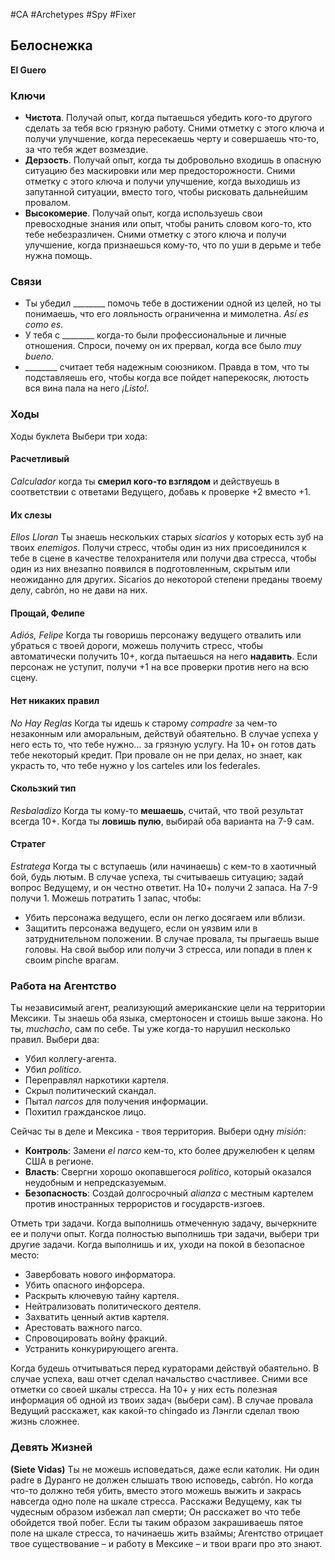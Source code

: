 #CA #Archetypes #Spy #Fixer 

## Белоснежка
**El Guero**

### Ключи

-  **Чистота**. Получай опыт, когда пытаешься убедить кого-то другого сделать за тебя всю грязную работу. Сними отметку с этого ключа и получи улучшение, когда пересекаешь черту и совершаешь что-то, за что тебя ждет возмездие. 
-  **Дерзость**. Получай опыт, когда ты добровольно входишь в опасную ситуацию без маскировки или мер предосторожности. Сними отметку с этого ключа и получи улучшение, когда выходишь из запутанной ситуации, вместо того, чтобы рисковать дальнейшим провалом. 
-  **Высокомерие**. Получай опыт, когда используешь свои превосходные знания или опыт, чтобы ранить словом кого-то, кто тебе небезразличен. Сними отметку с этого ключа и получи улучшение, когда признаешься кому-то, что по уши в дерьме и тебе нужна помощь.

### Связи
- Ты убедил \_\_\_\_\_\_\_\_ помочь тебе в достижении одной из целей, но ты понимаешь, что его лояльность ограниченна и мимолетна. *Así es como es.* 
- У тебя с \_\_\_\_\_\_\_\_ когда-то были профессиональные и личные отношения. Спроси, почему он их прервал, когда все было *muy bueno.* 
- \_\_\_\_\_\_\_\_ считает тебя надежным союзником. Правда в том, что ты подставляешь его, чтобы когда все пойдет наперекосяк, лютость вся вина пала на него *¡Listo!.*

### Ходы
Ходы буклета Выбери три хода: 

#### Расчетливый
*Calculador*
 когда ты **смерил кого-то взглядом** и действуешь в соответствии с ответами Ведущего, добавь к проверке +2 вместо +1. 

#### Их слезы
*Ellos Lloran*
 Ты знаешь нескольких старых *sicarios* у которых есть зуб на твоих *enemigos*. Получи стресс, чтобы один из них присоединился к тебе в сцене в качестве телохранителя или получи два стресса, чтобы один из них внезапно появился в подготовленным, скрытым или неожиданно для других. Sicarios до некоторой степени преданы твоему делу, cabrón, но не дави на них. 

#### Прощай, Фелипе
 *Adiós, Felipe* Когда ты говоришь персонажу ведущего отвалить или убраться с твоей дороги, можешь получить стресс, чтобы автоматически получить 10+, когда пытаешься на него **надавить**. Если персонаж не уступит, получи +1 на все проверки против него на всю сцену. 

#### Нет никаких правил
*No Hay Reglas*
 Когда ты идешь к старому *compadre* за чем-то незаконным или аморальным, действуй обаятельно. В случае успеха у него есть то, что тебе нужно... за грязную услугу. На 10+ он готов дать тебе некоторый кредит. При провале он не при делах, но знает, как украсть то, что тебе нужно у los carteles или los federales. 

#### Скользкий тип
*Resbaladizo*
 Когда ты кому-то **мешаешь**, считай, что твой результат всегда 10+. Когда ты **ловишь пулю**, выбирай оба варианта на 7-9 сам. 

#### Стратег
*Estratega*
 Когда ты с вступаешь (или начинаешь) с кем-то в хаотичный бой, будь лютым. В случае успеха, ты считываешь ситуацию; задай вопрос Ведущему, и он честно ответит. На 10+ получи 2 запаса. На 7-9 получи 1. Можешь потратить 1 запас, чтобы: 
-  Убить персонажа ведущего, если он легко досягаем или вблизи. 
-  Защитить персонажа ведущего, если он уязвим или в затруднительном положении. 
В случае провала, ты прыгаешь выше головы. На свой выбор или получи 3 стресса, или попади в плен к своим pinche врагам.


### Работа на Агентство 
Ты независимый агент, реализующий американские цели на территории Мексики. Ты знаешь оба языка, смертоносен и стоишь выше закона. Но ты, *muchacho*, сам по себе. Ты уже когда-то нарушил несколько правил. Выбери два:
- Убил коллегу-агента. 
- Убил *politico*. 
- Переправлял наркотики картеля. 
- Скрыл политический скандал. 
- Пытал *narcos* для получения информации. 
- Похитил гражданское лицо.

Сейчас ты в деле и Мексика - твоя территория. Выбери одну *misión*: 
- **Контроль**: Замени *еl narco* кем-то, кто более дружелюбен к целям США в регионе. 
- **Власть**: Свергни хорошо окопавшегося *politico*, который оказался неудобным и непредсказуемым. 
- **Безопасность**: Создай долгосрочный *alianza* с местным картелем против иностранных террористов и государств-изгоев.

Отметь три задачи. Когда выполнишь отмеченную задачу, вычеркните ее и получи опыт. Когда полностью выполнишь три задачи, выбери три другие задачи. Когда выполнишь и их, уходи на покой в безопасное место:
- Завербовать нового информатора. 
- Убить опасного инфорсера. 
- Раскрыть ключевую тайну картеля. 
- Нейтрализовать политического деятеля. 
- Захватить ценный актив картеля. 
- Арестовать важного narco. 
- Спровоцировать войну фракций. 
- Устранить конкурирующего агента.

Когда будешь отчитываться перед кураторами действуй обаятельно. В случае успеха, ваш отчет сделал начальство счастливее. Сними все отметки со своей шкалы стресса. На 10+ у них есть полезная информация об одной из твоих задач (выбери сам). В случае провала Ведущий расскажет, как какой-то chingado из Лэнгли сделал твою жизнь сложнее.


### Девять Жизней 
**(Siete Vidas)**
Ты не можешь исповедаться, даже если католик. Ни один padre в Дуранго не должен слышать твою исповедь, cabrón. Но когда что-то должно тебя убить, вместо этого можешь выжить и закрась навсегда одно поле на шкале стресса. Расскажи Ведущему, как ты чудесным образом избежал лап смерти; Он расскажет во что тебе обойдется твой побег. Если ты таким образом закрашиваешь пятое поле на шкале стресса, то начинаешь жить взаймы; Агентство отрицает твое существование – и работу в Мексике – и твои враги про это знают.